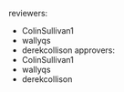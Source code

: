 



reviewers:
- ColinSullivan1
- wallyqs
- derekcollison
approvers:
- ColinSullivan1
- wallyqs
- derekcollison
